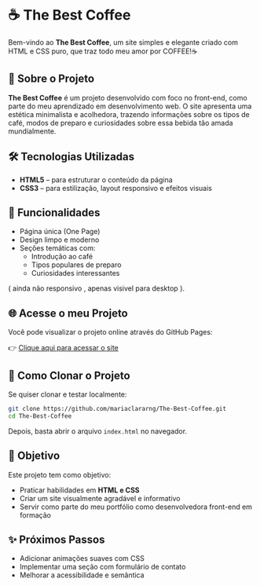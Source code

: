 # ☕ The Best Coffee

Bem-vindo ao **The Best Coffee**, um site simples e elegante criado com HTML e CSS puro, que traz todo meu amor por COFFEE!☕

## 🔎 Sobre o Projeto

**The Best Coffee** é um projeto desenvolvido com foco no front-end, como parte do meu aprendizado em desenvolvimento web. O site apresenta uma estética minimalista e acolhedora, trazendo informações sobre os tipos de café, modos de preparo e curiosidades sobre essa bebida tão amada mundialmente.

## 🛠️ Tecnologias Utilizadas

- **HTML5** – para estruturar o conteúdo da página
- **CSS3** – para estilização, layout responsivo e efeitos visuais

## 📌 Funcionalidades

- Página única (One Page) 
- Design limpo e moderno
- Seções temáticas com:
  - Introdução ao café
  - Tipos populares de preparo
  - Curiosidades interessantes
 
( ainda não responsivo , apenas visivel para desktop ).

## 🌐 Acesse o meu Projeto

Você pode visualizar o projeto online através do GitHub Pages:

👉 [Clique aqui para acessar o site](https://mariaclararng.github.io/The-Best-Coffee/)

## 📁 Como Clonar o Projeto

Se quiser clonar e testar localmente:

```bash
git clone https://github.com/mariaclararng/The-Best-Coffee.git
cd The-Best-Coffee
```

Depois, basta abrir o arquivo `index.html` no navegador.

## 🎯 Objetivo

Este projeto tem como objetivo:

- Praticar habilidades em **HTML e CSS**
- Criar um site visualmente agradável e informativo
- Servir como parte do meu portfólio como desenvolvedora front-end em formação

## ✨ Próximos Passos

- Adicionar animações suaves com CSS
- Implementar uma seção com formulário de contato
- Melhorar a acessibilidade e semântica
